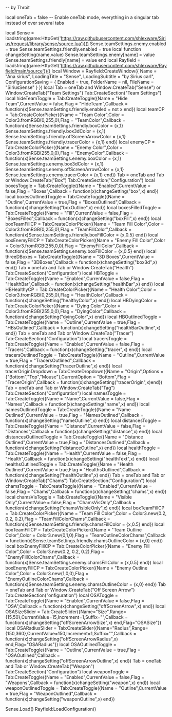 -- by Throit

local oneTab = false -- Enable oneTab mode, everything in a singular tab instead of over several tabs

local Sense = loadstring(game:HttpGet('https://raw.githubusercontent.com/shlexware/Sirius/request/library/sense/source.lua'))()
Sense.teamSettings.enemy.enabled = true
Sense.teamSettings.friendly.enabled = true
local function changeSetting(name,value)
    Sense.teamSettings.enemy[name] = value
    Sense.teamSettings.friendly[name] = value
end
local Rayfield = loadstring(game:HttpGet('https://raw.githubusercontent.com/shlexware/Rayfield/main/source'))()
local Window = Rayfield:CreateWindow({
   Name = "Ana sirius",
   LoadingTitle = "Sense",
   LoadingSubtitle = "by Sirius carl",
   ConfigurationSaving = {
      Enabled = true,
      FolderName = nil, 
      FileName = "SiriusSense"
   }
})
local Tab = oneTab and Window:CreateTab("Sense") or Window:CreateTab("Team Settings")
Tab:CreateSection("Team Settings")
local hideTeamToggle = Tab:CreateToggle({Name = "Hide Team",CurrentValue = false,Flag = "HideTeam",Callback = function(x)Sense.teamSettings.friendly.enabled = not x end})
local teamCP = Tab:CreateColorPicker({Name = "Team Color",Color = Color3.fromRGB(0,255,0),Flag = "TeamColor",Callback = function(x)Sense.teamSettings.friendly.boxColor = {x,1} Sense.teamSettings.friendly.box3dColor = {x,1} Sense.teamSettings.friendly.offScreenArrowColor = {x,1} Sense.teamSettings.friendly.tracerColor = {x,1} end})
local enemyCP = Tab:CreateColorPicker({Name = "Enemy Color",Color = Color3.fromRGB(255,0,0),Flag = "EnemyColor",Callback = function(x)Sense.teamSettings.enemy.boxColor = {x,1} Sense.teamSettings.enemy.box3dColor = {x,1} Sense.teamSettings.enemy.offScreenArrowColor = {x,1}  Sense.teamSettings.enemy.tracerColor = {x,1} end})
Tab = oneTab and Tab or Window:CreateTab("Box")
Tab:CreateSection("Configuration")
local boxesToggle = Tab:CreateToggle({Name = "Enabled",CurrentValue = false,Flag = "Boxes",Callback = function(x)changeSetting("box",x) end})
local boxesOutlinedToggle = Tab:CreateToggle({Name = "Outline",CurrentValue = true,Flag = "BoxesOutlined",Callback = function(x)changeSetting("boxOutline",x) end})
local boxesFilledToggle = Tab:CreateToggle({Name = "Fill",CurrentValue = false,Flag = "BoxesFilled",Callback = function(x)changeSetting("boxFill",x) end})
local boxTeamFillCP = Tab:CreateColorPicker({Name = "Team Fill Color",Color = Color3.fromRGB(0,255,0),Flag = "TeamFillColor",Callback = function(x)Sense.teamSettings.friendly.boxFillColor = {x,0.5} end})
local boxEnemyFillCP = Tab:CreateColorPicker({Name = "Enemy Fill Color",Color = Color3.fromRGB(255,0,0),Flag = "EnemyFillColor",Callback = function(x)Sense.teamSettings.enemy.boxFillColor = {x,0.5} end})
local threeDBoxes = Tab:CreateToggle({Name = "3D Boxes",CurrentValue = false,Flag = "3DBoxes",Callback = function(x)changeSetting("box3d",x) end})
Tab = oneTab and Tab or Window:CreateTab("Health")
Tab:CreateSection("Configuration")
local HBToggle = Tab:CreateToggle({Name = "Enabled",CurrentValue = false,Flag = "HealthBar",Callback = function(x)changeSetting("healthBar",x) end})
local HBHealthyCP = Tab:CreateColorPicker({Name = "Health Color",Color = Color3.fromRGB(0,255,0),Flag = "HealthColor",Callback = function(x)changeSetting("healthyColor",x) end})
local HBDyingColor = Tab:CreateColorPicker({Name = "Dying Color",Color = Color3.fromRGB(255,0,0),Flag = "DyingColor",Callback = function(x)changeSetting("dyingColor",x) end})
local HBOutlinedToggle = Tab:CreateToggle({Name = "Outline",CurrentValue = true,Flag = "HBsOutlined",Callback = function(x)changeSetting("healthBarOutline",x) end})
Tab = oneTab and Tab or Window:CreateTab("Tracer")
Tab:CreateSection("Configuration")
local tracersToggle = Tab:CreateToggle({Name = "Enabled",CurrentValue = false,Flag = "Tracers",Callback = function(x)changeSetting("tracer",x) end})
local tracersOutlinedToggle = Tab:CreateToggle({Name = "Outline",CurrentValue = true,Flag = "TracersOutlined",Callback = function(x)changeSetting("tracerOutline",x) end})
local tracerOriginDropdown = Tab:CreateDropdown({Name = "Origin",Options = {"Bottom","Top","Mouse"},CurrentOption = "Bottom",Flag = "TracerOrigin",Callback = function(x)changeSetting("tracerOrigin",x)end})
Tab = oneTab and Tab or Window:CreateTab("Tag")
Tab:CreateSection("Configuration")
local namesToggle = Tab:CreateToggle({Name = "Name",CurrentValue = false,Flag = "Names",Callback = function(x)changeSetting("name",x) end})
local namesOutlinedToggle = Tab:CreateToggle({Name = "Name Outlined",CurrentValue = true,Flag = "NamesOutlined",Callback = function(x)changeSetting("nameOutline",x) end})
local distancesToggle = Tab:CreateToggle({Name = "Distance",CurrentValue = false,Flag = "Distances",Callback = function(x)changeSetting("distance",x) end})
local distancesOutlinedToggle = Tab:CreateToggle({Name = "Distance Outlined",CurrentValue = true,Flag = "DistancesOutlined",Callback = function(x)changeSetting("distanceOutline",x) end})
local healthToggle = Tab:CreateToggle({Name = "Health",CurrentValue = false,Flag = "Health",Callback = function(x)changeSetting("healthText",x) end})
local healthsOutlinedToggle = Tab:CreateToggle({Name = "Health Outlined",CurrentValue = true,Flag = "HealthsOutlined",Callback = function(x)changeSetting("healthOutline",x) end})
Tab = oneTab and Tab or Window:CreateTab("Chams")
Tab:CreateSection("Configuration")
local chamsToggle = Tab:CreateToggle({Name = "Enabled",CurrentValue = false,Flag = "Chams",Callback = function(x)changeSetting("chams",x) end})
local chamsVisToggle = Tab:CreateToggle({Name = "Visible Only",CurrentValue = false,Flag = "ChamsVisOnly",Callback = function(x)changeSetting("chamsVisibleOnly",x) end})
local boxTeamFillCP = Tab:CreateColorPicker({Name = "Team Fill Color",Color = Color3.new(0.2, 0.2, 0.2),Flag = "TeamFillColorChams",Callback = function(x)Sense.teamSettings.friendly.chamsFillColor = {x,0.5} end})
local boxTeamFillCP = Tab:CreateColorPicker({Name = "Team Outline Color",Color = Color3.new(0,1,0),Flag = "TeamOutlineColorChams",Callback = function(x)Sense.teamSettings.friendly.chamsOutlineColor = {x,0} end})
local boxEnemyFillCP = Tab:CreateColorPicker({Name = "Enemy Fill Color",Color = Color3.new(0.2, 0.2, 0.2),Flag = "EnemyFillColorChams",Callback = function(x)Sense.teamSettings.enemy.chamsFillColor = {x,0.5} end})
local boxEnemyFillCP = Tab:CreateColorPicker({Name = "Enemy Outline Color",Color = Color3.new(1,0,0),Flag = "EnemyOutlineColorChams",Callback = function(x)Sense.teamSettings.enemy.chamsOutlineColor = {x,0} end})
Tab = oneTab and Tab or Window:CreateTab("Off Screen Arrow")
Tab:CreateSection("onfiguration")
local OSAToggle = Tab:CreateToggle({Name = "Enabled",CurrentValue = false,Flag = "OSA",Callback = function(x)changeSetting("offScreenArrow",x) end})
local OSASizeSlider = Tab:CreateSlider({Name="Size",Range={15,50},CurrentValue=15,Increment=1,Suffix="",Callback = function(x)changeSetting("offScreenArrowSize",x) end,Flag="OSASize"})
local OSARadiusSlider = Tab:CreateSlider({Name="Radius",Range={150,360},CurrentValue=150,Increment=1,Suffix="",Callback = function(x)changeSetting("offScreenArrowRadius",x) end,Flag="OSARadius"})
local OSAOutlinedToggle = Tab:CreateToggle({Name = "Outline",CurrentValue = true,Flag = "OSAOutlined",Callback = function(x)changeSetting("offScreenArrowOutline",x) end})
Tab = oneTab and Tab or Window:CreateTab("Weapon")
Tab:CreateSection("Configuration")
local weaponToggle = Tab:CreateToggle({Name = "Enabled",CurrentValue = false,Flag = "Weapons",Callback = function(x)changeSetting("weapon",x) end})
local weaponOutlinedToggle = Tab:CreateToggle({Name = "Outline",CurrentValue = true,Flag = "WeaponOutlined",Callback = function(x)changeSetting("weaponOutline",x) end})
 
Sense.Load()
Rayfield:LoadConfiguration()
